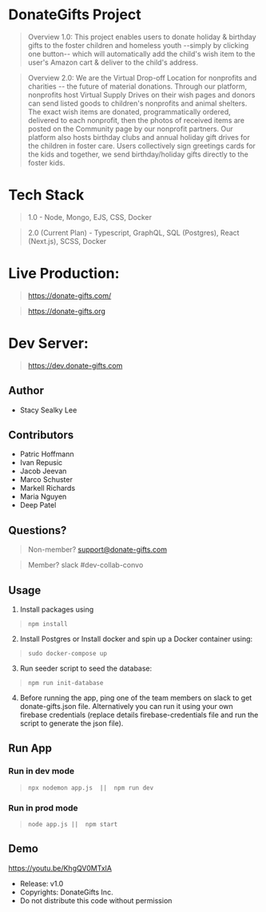 # DonateGifts Project

> Overview 1.0: This project enables users to donate holiday & birthday gifts to the foster children and homeless youth --simply by clicking one button-- which will automatically add the child's wish item to the user's Amazon cart & deliver to the child's address.

> Overview 2.0: We are the Virtual Drop-off Location for nonprofits and charities -- the future of material donations. Through our platform, nonprofits host Virtual Supply Drives on their wish pages and donors can send listed goods to children's nonprofits and animal shelters. 
The exact wish items are donated, programmatically ordered, delivered to each nonprofit, then the photos of received items are posted on the Community page by our nonprofit partners.
Our platform also hosts birthday clubs and annual holiday gift drives for the children in foster care. Users collectively sign greetings cards for the kids and together, we send birthday/holiday gifts directly to the foster kids.

# Tech Stack

> 1.0 - Node, Mongo, EJS, CSS, Docker

> 2.0 (Current Plan) - Typescript, GraphQL, SQL (Postgres), React (Next.js), SCSS, Docker

# Live Production:

> https://donate-gifts.com/

> https://donate-gifts.org

# Dev Server:

> https://dev.donate-gifts.com

## Author

- Stacy Sealky Lee

## Contributors

- Patric Hoffmann
- Ivan Repusic
- Jacob Jeevan
- Marco Schuster
- Markell Richards
- Maria Nguyen
- Deep Patel

## Questions?

> Non-member? support@donate-gifts.com

> Member? slack #dev-collab-convo

## Usage

1. Install packages using 

> `npm install`

2. Install Postgres or Install docker and spin up a Docker container using:

> `sudo docker-compose up`

3. Run seeder script to seed the database:

> `npm run init-database`

4. Before running the app, ping one of the team members on slack to get donate-gifts.json file. Alternatively you can run it using your own firebase credentials (replace details firebase-credentials file and run the script to generate the json file).

## Run App

### Run in dev mode

> `npx nodemon app.js  ||  npm run dev`

### Run in prod mode

> `node app.js ||  npm start`


## Demo

https://youtu.be/KhgQV0MTxlA

- Release: v1.0
- Copyrights: DonateGifts Inc.
- Do not distribute this code without permission



